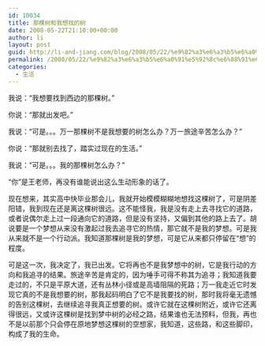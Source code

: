 ```yaml
---
id: 10034
title: 那棵树和我想找的树
date: 2008-05-22T21:10:00+00:00
author: li
layout: post
guid: http://li-and-jiang.com/blog/2008/05/22/%e9%82%a3%e6%a3%b5%e6%a0%91%e5%92%8c%e6%88%91%e6%83%b3%e6%89%be%e7%9a%84%e6%a0%91/
permalink: /2008/05/22/%e9%82%a3%e6%a3%b5%e6%a0%91%e5%92%8c%e6%88%91%e6%83%b3%e6%89%be%e7%9a%84%e6%a0%91/
categories:
  - 生活
---
```

我说：“我想要找到西边的那棵树。” 

你说：“那就出发吧。” 

我说：“可是。。。万一那棵树不是我想要的树怎么办？万一旅途辛苦怎么办？” 

你说：“那就别去找了，踏实过现在的生活。” 

我说：“可是。。。我的那棵树怎么办？” 

“你”是王老师，再没有谁能说出这么生动形象的话了。 

现在想来，其实高中快毕业那会儿，我就开始模模糊糊地想找这棵树了，可是阴差阳错，我到现在还是离这棵树很远。这不能怪我，我是没有走上去寻找它的道路，或者说偶尔走上过一段通向它的道路，但是没有坚持，又偏到其他的路上去了。胡说要是一个梦想从来没有激起过我去追寻它的热情，那它就不是我的梦想。可是我从来就不是一个行动派。我知道那棵树是我的梦想，可是它从来都只停留在“想”的程度。 

可是这一次，我决定了，我已出发。它将再也不是我梦想中的树，它是我行动的方向和我追寻的结果。旅途辛苦是肯定的，因为唾手可得不称其为追寻；我知道我要走过的，不只是平原大道，还有丛林小径或是高墙阻隔的死路；万一我走近它时发现它真的不是我想要的树，那我起码明白了它不是我要找的树，那时我将毫无遗憾的告别这棵树，去继续追寻我真正想要的树。或许它就在这棵树附近，或许它还离得很远，又或许这棵树是找到梦中树的必经之路，结果谁也无法预料，但我，再也不是以前那个只会停在原地梦想这棵树的空想家，我知道，这些路，和这些脚印，构成了我的生命。
